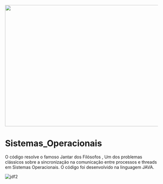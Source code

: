 <div align="center">
<img src="https://user-images.githubusercontent.com/71513260/151648758-ff040416-e554-4311-aa01-aaf090964b6d.png" width="600" height="400"/>
</div>



# Sistemas_Operacionais
O código resolve  o famoso Jantar dos Filósofos , Um dos problemas clássicos sobre a sincronização na comunicação entre processos e threads em Sistemas Operacionais. O código foi desenvolvido na linguagem JAVA.

![jdf2](https://user-images.githubusercontent.com/71513260/151749944-e9940c7c-5345-45b6-8960-598d01b46629.png)

